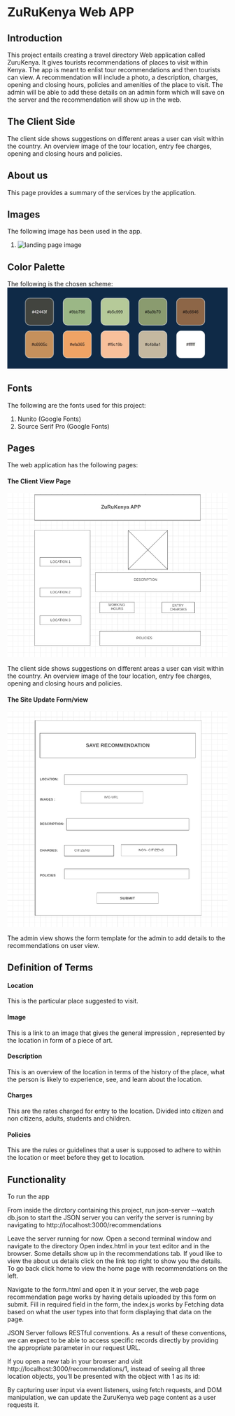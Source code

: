# ZuRuKenya Web APP

## Introduction
This project entails creating a travel directory Web application called ZuruKenya. It gives tourists recommendations of places to visit within Kenya. The app is meant to enlist tour recommendations and then tourists can view. A recommendation will include a photo, a description, charges, opening and closing hours, policies and amenities of the place to visit. The admin will be able to add these details on an admin form which will save on the server and the recommendation will show up in the web.

## The Client Side
The client side shows suggestions on different areas a user can visit within the country. An overview image of the tour location, entry fee charges, opening and closing hours and policies.

## About us 
This page provides a summary of the services by the application.

## Images
The following image has been used in the app.
1. ![landing page image](./images/safari.jpeg)

## Color Palette
The following is the chosen scheme:
![Color Palette](./themecolors.jpeg)

## Fonts
The following are the fonts used for this project:
1. Nunito (Google Fonts)
1. Source Serif Pro (Google Fonts)

## Pages
The web application has the following pages:

#### The Client View Page
![Client View Page](./images/clientview.png) 

The client side shows suggestions on different areas a user can visit within the country. An overview image of the tour location, entry fee charges, opening and closing hours and policies.

#### The Site Update Form/view
![Admin Form](./images/adminform.png)

The admin view shows the form template for the admin to add details to the recommendations on user view. 

## Definition of Terms
#### Location
This is the particular place suggested to visit.
#### Image
This is a link to an image that gives the general impression , represented by the location in form of a piece of art.
#### Description
This is an overview of the location in terms of the history of the place, what the person is likely to experience, see, and learn about the location.
#### Charges
This are the rates charged for entry to the location. Divided into citizen and non citizens, adults, students and children.
#### Policies
This are the rules or guidelines that a user is supposed to adhere to within the location or meet before they get to location.

## Functionality
To run the app

 From inside the dirctory containing this project, run json-server --watch db.json to start the JSON server you can verify the server is running by navigating to http://localhost:3000/recommendations

 Leave the server running for now. Open a second terminal window and navigate to the directory Open index.html in your text editor and in the browser. Some details show up in the recommendations tab. If youd like to view the about us details click on the link top right to show you the details. To go back click home to view the home page with recommendations on the left. 

 Navigate to the form.html and open it in your server, the web page recommendation page works by having details uploaded by this form on submit. Fill in required field in the form, the index.js works by Fetching data based on what the user types into that form displaying that data on the page.

 JSON Server follows RESTful conventions. As a result of these conventions, we can expect to be able to access specific records directly by providing the appropriate parameter in our request URL.

If you open a new tab in your browser and visit http://localhost:3000/recommendations/1, instead of seeing all three location objects, you'll be presented with the object with 1 as its id:

By capturing user input via event listeners, using fetch requests, and DOM manipulation, we can update the ZuruKenya web page content as a user requests it.



